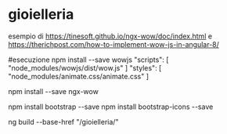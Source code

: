 # gioielleria
esempio di https://tinesoft.github.io/ngx-wow/doc/index.html
e https://therichpost.com/how-to-implement-wow-js-in-angular-8/

#esecuzione
npm install --save wowjs
"scripts": [
        "node_modules/wowjs/dist/wow.js"
]
"styles": [
      "node_modules/animate.css/animate.css"
]

npm install --save ngx-wow

npm install bootstrap --save
npm install bootstrap-icons --save

ng build --base-href "/gioielleria/"